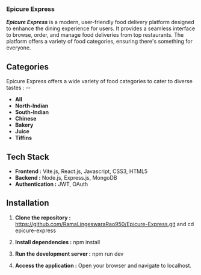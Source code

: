 ### Epicure Express
***Epicure Express*** is a modern, user-friendly food delivery platform designed to enhance the dining experience for users. It provides a seamless interface to browse, order, and manage food deliveries from top restaurants. The platform offers a variety of food categories, ensuring there's something for everyone.

## Categories
Epicure Express offers a wide variety of food categories to cater to diverse tastes : --
- **All**
- **North-Indian**
- **South-Indian**
- **Chinese**
- **Bakery**
- **Juice**
- **Tiffins**

## Tech Stack
- **Frontend :** Vite.js, React.js, Javascript, CSS3, HTML5
- **Backend :** Node.js, Express.js, MongoDB
- **Authentication :** JWT, OAuth

## Installation
1. **Clone the repository :**   https://github.com/RamaLingeswaraRao950/Epicure-Express.git     and     cd epicure-express

2. **Install dependencies :**   npm install
 
3. **Run the development server :**   npm run dev
   
4. **Access the application :**   Open your browser and navigate to localhost.
